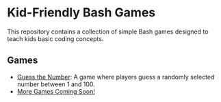 # Kid-Friendly Bash Games

This repository contains a collection of simple Bash games designed to teach kids basic coding concepts.

## Games

- [Guess the Number](guess-the-number/README.md): A game where players guess a randomly selected number between 1 and 100.
- [More Games Coming Soon!](#)
